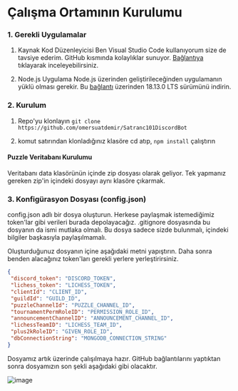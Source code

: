 # Çalışma Ortamının Kurulumu

### 1. Gerekli Uygulamalar
 
1. Kaynak Kod Düzenleyicisi 
Ben Visual Studio Code kullanıyorum size de tavsiye ederim. GitHub kısmında kolaylıklar sunuyor. [Bağlantıya](https://www.sachinsf.com/how-to-push-the-code-from-vs-code-to-github/) tıklayarak inceleyebilirsiniz.
 
2. Node.js
 Uygulama Node.js üzerinden geliştirileceğinden uygulamanın yüklü olması gerekir.
 Bu [bağlantı](https://nodejs.org/en/) üzerinden 18.13.0 LTS sürümünü indirin.

### 2. Kurulum

1. Repo'yu klonlayın
`git clone https://github.com/omersuatdemir/Satranc101DiscordBot`
 
2. komut satırından klonladığınız klasöre cd atıp, `npm install` çalıştırın

#### Puzzle Veritabanı Kurulumu

Veritabanı data klasörünün içinde zip dosyası olarak geliyor. Tek yapmanız gereken zip'in içindeki dosyayı aynı klasöre çıkarmak.

### 3. Konfigürasyon Dosyası (config.json)

config.json adlı bir dosya oluşturun. Herkese paylaşmak istemediğimiz token'lar gibi verileri burada depolayacağız. .gitignore dosyasında bu dosyanın da ismi mutlaka olmalı. Bu dosya sadece sizde bulunmalı, içindeki bilgiler başkasıyla paylaşılmamalı.

Oluşturduğunuz dosyanın içine aşağıdaki metni yapıştırın. Daha sonra benden alacağınız token'ları gerekli yerlere yerleştirirsiniz.
   ```json
 {
	"discord_token": "DISCORD_TOKEN",
	"lichess_token": "LICHESS_TOKEN",
	"clientId": "CLIENT_ID",
	"guildId": "GUILD_ID",
    "puzzleChannelId": "PUZZLE_CHANNEL_ID",
	"tournamentPermRoleID": "PERMISSION_ROLE_ID",
	"announcementChannelID": "ANNOUNCEMENT_CHANNEL_ID",
	"lichessTeamID": "LICHESS_TEAM_ID",
	"plus2kRoleID": "GIVEN_ROLE_ID",
	"dbConnectionString": "MONGODB_CONNECTION_STRING"
}
```

Dosyamız artık üzerinde çalışılmaya hazır. GitHub bağlantılarını yaptıktan sonra dosyamızın son şekli aşağıdaki gibi olacaktır.

![image](https://user-images.githubusercontent.com/108292163/213273713-257f28c9-2ed4-445a-9e07-d1ff6b5fdd55.png)
